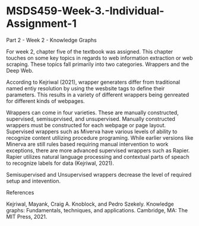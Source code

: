 # MSDS459-Week-3.-Individual-Assignment-1

Part 2 - Week 2 - Knowledge Graphs

For week 2, chapter five of the textbook was assigned. This chapter touches on some key topics in regards to web information extraction or web scraping.  These topics fall primarily into two categories.  Wrappers and the Deep Web.

According to Kejriwal (2021), wrapper generaters differ from traditional named entiy resolution by using the wesbsite tags to define their parameters.  This results in a variety of different wrappers being genreated for different kinds of webpages.  

Wrappers can come in four varieties.  These are manually constructed, supervised, semisuprvised, and unsupervised.  Manually constructed wrappers must be constructed for each webpage or page layout.  Supervised wrappers such as Miverva have various levels of ability to recognize content utilizing procedure programing.  While earlier versions like Minerva are still rules based requiring manual intervention to work exceptions, there are more advanced supervised wrappers such as Rapier.  Rapier utilizes natural language processing and contextual parts of speach to recognize labels for data (Kejriwal, 2021).

Semisupervised and Unsupervised wrappers decrease the level of required setup and intevention.


References

Kejriwal, Mayank, Craig A. Knoblock, and Pedro Szekely. Knowledge graphs: Fundamentals, techniques, and applications. Cambridge, MA: The MIT Press, 2021.
